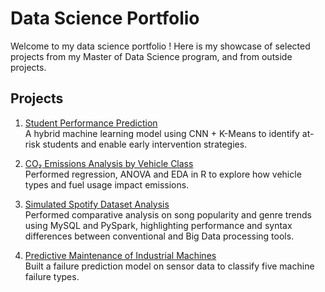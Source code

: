 # Data Science Portfolio

Welcome to my data science portfolio ! Here is my showcase of selected projects from my Master of Data Science program, and from outside projects.

## Projects

1. [Student Performance Prediction](https://github.com/faiceps/jfk_portfolio/tree/student_performance)  
   A hybrid machine learning model using CNN + K-Means to identify at-risk students and enable early intervention strategies.

2. [CO₂ Emissions Analysis by Vehicle Class](https://github.com/faiceps/jfk_portfolio/tree/co2)  
   Performed regression, ANOVA and EDA in R to explore how vehicle types and fuel usage impact emissions.

3. [Simulated Spotify Dataset Analysis](https://github.com/faiceps/jfk_portfolio/tree/predictive-maintenance)   
   Performed comparative analysis on song popularity and genre trends using MySQL and PySpark, highlighting performance and syntax differences between conventional and Big Data processing tools.
   
4. [Predictive Maintenance of Industrial Machines](https://github.com/faiceps/jfk_portfolio/tree/music_streaming)  
   Built a failure prediction model on sensor data to classify five machine failure types.

